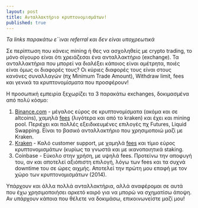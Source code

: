 ```yaml
---
layout: post
title: Ανταλλακτήριο κρυπτονομισμάτων!
published: true
---
```


*Τα links παρακάτω ε΄΄ιναι referral και δεν είναι υποχρεωτικά*

Σε περίπτωση που κάνεις mining ή θες να ασχοληθείς με crypto trading, το μόνο σίγουρο είναι ότι χρειάζεσαι ένα ανταλλακτήριο (exchange). 
Τα ανταλλακτήρια που μπορεί να διαλέξει κάποιος είναι αμέτρητα, ποιές είναι όμως οι διαφορές τους?
Οι κύριες διαφορές τους είναι στους κανόνες συναλλαγών (πχ Minimum Trade Amount), Withdraw limit, fees και γενικά τα κρυπτονομίσματα που προσφέρουν!

Η προσωπική εμπειρία ξεχωρίζει τα 3 παρακάτω exchanges, δοκιμασμένα από πολύ κόσμο:
1. [Binance.com](https://www.binance.com/en/register?ref=X45ARFPU) - μέγαλος εύρος σε κρυπτονομίσματα (ακόμα και σε altcoins), χαμηλά [fees](https://www.binance.com/en/trade-rule) (λιγότερα και από το kraken) και έχει και mining pool. Περιέχει και πολλές εξειδικευμένες επιλογές πχ Futures, Liquid Swapping. Είναι το βασικό ανταλλακτήριο που χρησιμοποιώ μαζί με Kraken.
2. [Kraken](https://r.kraken.com/c/2649662/696558/10583) - Καλό customer support, με χαμηλά [fees](https://www.kraken.com/features/fee-schedule) και τίμιο εύρος κρυπτονομισμάτων (κυρίως τα γνωστά και με ικανοποιητικά staking.
3. Coinbase - Εύκολο στην χρήση, με υψηλά fees. Προτείνω την αποφυγή του, αν και αποτελεί αξιόπιστη επιλογή, λόγω των fees και τα συχνά downtime του σε ώρες αιχμής. Αποτελεί την πρώτη μου επαφή με τον χώρο των κρυπτονομισμάτων (2014).


Υπάρχουν και άλλα πολλά ανταλλακτήρια, αλλά αναφέρομαι σε αυτά που έχω χρησιμοποιήσει αρκετό καιρό για να μπορώ να σχηματίσω άποψη. Αν υπάρχουν κάποια που θέλετε να δοκιμάσω, επικοινωνείστε μαζί μου!
